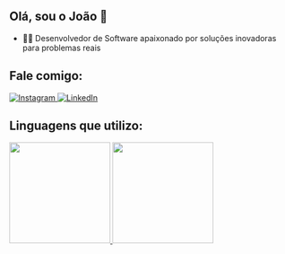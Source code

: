 ## Olá, sou o João 👋
- 👨‍💻 Desenvolvedor de Software apaixonado por soluções inovadoras para problemas reais
  
## Fale comigo:
<div>
<a href="https://www.instagram.com/joaorbrto/" target="_blank">
<img loading="lazy" src="https://img.shields.io/badge/-Instagram-%23E4405F?style=for-the-badge&logo=instagram&logoColor=white" alt="Instagram">
</a>
<a href="https://www.linkedin.com/in/joão-roberto-72a05b217/" target="_blank">
<img loading="lazy" src="https://img.shields.io/badge/-LinkedIn-%230077B5?style=for-the-badge&logo=linkedin&logoColor=white" alt="LinkedIn">
</a>
</div>

## Linguagens que utilizo:
<div>
<a href="https://github.com/joaorbrto">
<img loading="lazy" height="180em" src="https://github-readme-stats.vercel.app/api/top-langs/?username=joaorbrto&layout=compact&langs_count=7&theme=dracula"/>
<img loading="lazy" height="180em" src="https://github-readme-stats.vercel.app/api?username=joaorbrto&show_icons=true&theme=dracula&include_all_commits=true&count_private=true"/>
</div>



